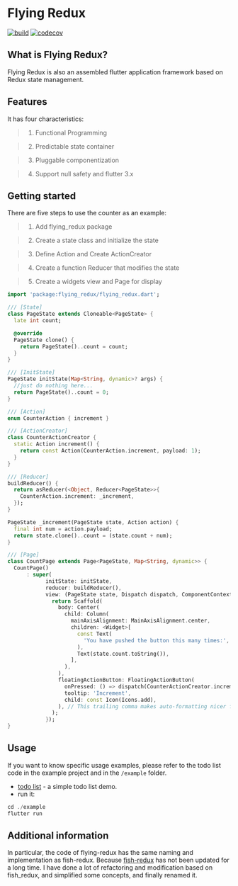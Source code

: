 <!--
This README describes the package. If you publish this package to pub.dev,
this README's contents appear on the landing page for your package.

For information about how to write a good package README, see the guide for
[writing package pages](https://dart.dev/guides/libraries/writing-package-pages).

For general information about developing packages, see the Dart guide for
[creating packages](https://dart.dev/guides/libraries/create-library-packages)
and the Flutter guide for
[developing packages and plugins](https://flutter.dev/developing-packages).
-->

<!--TODO: Put a short description of the package here that helps potential users
know whether this package might be useful for them. -->

[//]: # (<p align="center"><img src="./dr.png" align="center" width="175"></p>)

<h1>Flying Redux</h1>

[![build](https://github.com/GavinHome/flying-redux/actions/workflows/build.yml/badge.svg?branch=master)](https://github.com/GavinHome/flying-redux/actions/workflows/build.yml) [![codecov](https://codecov.io/gh/gavinhome/flying-redux/branch/master/graph/badge.svg)](https://codecov.io/gh/gvinhome/flying-redux)



## What is Flying Redux?

Flying Redux is also an assembled flutter application framework based on Redux state management.

## Features

<!--TODO: List what your package can do. Maybe include images, gifs, or videos.-->

It has four characteristics:

> 1. Functional Programming

> 2. Predictable state container

> 3. Pluggable componentization

> 4. Support null safety and flutter 3.x

## Getting started

<!-- TODO: List prerequisites and provide or point to information on how to
start using the package. -->

There are five steps to use the counter as an example:

> 1. Add flying_redux package

> 2. Create a state class and initialize the state

> 3. Define Action and Create ActionCreator

> 4. Create a function Reducer that modifies the state

> 5. Create a widgets view and Page for display

```dart
import 'package:flying_redux/flying_redux.dart';

/// [State]
class PageState extends Cloneable<PageState> {
  late int count;

  @override
  PageState clone() {
    return PageState()..count = count;
  }
}

/// [InitState]
PageState initState(Map<String, dynamic>? args) {
  //just do nothing here...
  return PageState()..count = 0;
}

/// [Action]
enum CounterAction { increment }

/// [ActionCreator]
class CounterActionCreator {
  static Action increment() {
    return const Action(CounterAction.increment, payload: 1);
  }
}

/// [Reducer]
buildReducer() {
  return asReducer(<Object, Reducer<PageState>>{
    CounterAction.increment: _increment,
  });
}

PageState _increment(PageState state, Action action) {
  final int num = action.payload;
  return state.clone()..count = (state.count + num);
}

/// [Page]
class CountPage extends Page<PageState, Map<String, dynamic>> {
  CountPage()
      : super(
            initState: initState,
            reducer: buildReducer(),
            view: (PageState state, Dispatch dispatch, ComponentContext<PageState> ctx) {
              return Scaffold(
                body: Center(
                  child: Column(
                    mainAxisAlignment: MainAxisAlignment.center,
                    children: <Widget>[
                      const Text(
                        'You have pushed the button this many times:',
                      ),
                      Text(state.count.toString()),
                    ],
                  ),
                ),
                floatingActionButton: FloatingActionButton(
                  onPressed: () => dispatch(CounterActionCreator.increment()),
                  tooltip: 'Increment',
                  child: const Icon(Icons.add),
                ), // This trailing comma makes auto-formatting nicer for build methods.
              );
            });
}
```

## Usage

<!-- TODO: Include short and useful examples for package users. Add longer examples
to `/example` folder. -->

If you want to know specific usage examples, please refer to the todo list code in the example project and in the `/example` folder.

-   [todo list](example) - a simple todo list demo.
-   run it:

``` dart
cd ./example
flutter run
```

## Additional information

<!-- TODO: Tell users more about the package: where to find more information, how to
contribute to the package, how to file issues, what response they can expect
from the package authors, and more. -->

In particular, the code of flying-redux has the same naming and implementation as fish-redux.
Because [fish-redux](https://github.com/alibaba/fish-redux) has not been updated for a long time. 
I have done a lot of refactoring and modification based on fish_redux, and simplified some concepts,
and finally renamed it. 